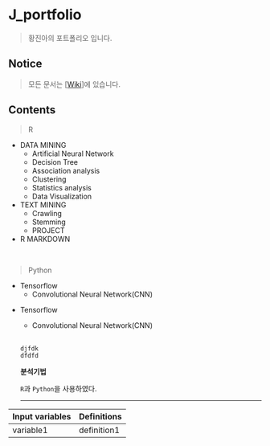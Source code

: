 # J_portfolio
> 황진아의 포트폴리오 입니다.
## Notice
> 모든 문서는 [[Wiki](https://github.com/Jina-Hwang/J_portfolio/wiki)]에 있습니다.
## Contents
> R
* DATA MINING
  * Artificial Neural Network
  * Decision Tree
  * Association analysis
  * Clustering
  * Statistics analysis
  * Data Visualization
* TEXT MINING
  * Crawling
  * Stemming
  * PROJECT
* R MARKDOWN

<br>

> Python  
- Tensorflow
  + Convolutional Neural Network(CNN)

* Tensorflow
  * Convolutional Neural Network(CNN)
  
  <br>
  
  ```
  djfdk
  dfdfd
  ```
  
  **분석기법**
  
  `R`과 `Python`을 사용하였다.
  
  *************
  
Input variables | Definitions
------------- | -------------
variable1 | definition1
